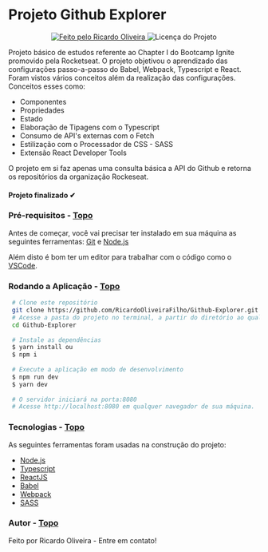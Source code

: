 <a id="topo"></a>

<h1>Projeto Github Explorer</h1>

<p align="center">
  <a href="https://github.com/RicardoOliveiraFilho">
    <img alt="Feito pelo Ricardo Oliveira" src="https://img.shields.io/badge/FEITO%20POR-RICARDO%20OLIVEIRA-blueviolet">
  </a>
  <img alt="Licença do Projeto" src="https://img.shields.io/badge/LICENSE-MIT-blueviolet"/>
<p>

Projeto básico de estudos referente ao Chapter I do Bootcamp Ignite promovido pela Rocketseat.
O projeto objetivou o aprendizado das configurações passo-a-passo do Babel, Webpack, Typescript e React.
Foram vistos vários conceitos além da realização das configurações. Conceitos esses como:

<ul>
  <li>Componentes</li>
  <li>Propriedades</li>
  <li>Estado</li>
  <li>Elaboração de Tipagens com o Typescript</li>
  <li>Consumo de API's externas com o Fetch</li>
  <li>Estilização com o Processador de CSS - SASS</li>
  <li>Extensão React Developer Tools</li>
</ul>

O projeto em si faz apenas uma consulta básica a API do Github e retorna os repositórios da organização Rockeseat.

<h4  align="left">
Projeto finalizado ✔
</h4>

###  Pré-requisitos<a id="pre-requisitos"></a> - <a href="#topo">Topo</a>

Antes de começar, você vai precisar ter instalado em sua máquina as seguintes ferramentas:
 [Git](https://git-scm.com/) 
 e [Node.js](https://nodejs.org/pt-br/)
 
Além disto é bom ter um editor para trabalhar com o código como o [VSCode](https://code.visualstudio.com/).

### Rodando a Aplicação<a id="rodando"></a> - <a href="#topo">Topo</a>
   
````bash 
 # Clone este repositório
 git clone https://github.com/RicardoOliveiraFilho/Github-Explorer.git
 # Acesse a pasta do projeto no terminal, a partir do diretório ao qual o comando de clonagem foi executado
 cd Github-Explorer
 
 # Instale as dependências
 $ yarn install ou
 $ npm i 
 
 # Execute a aplicação em modo de desenvolvimento
 $ npm run dev 
 $ yarn dev
 
 # O servidor iniciará na porta:8080
 # Acesse http://localhost:8080 em qualquer navegador de sua máquina.
 ````

### Tecnologias<a id="tecnologias"></a> - <a href="#topo">Topo</a>
 As seguintes ferramentas foram usadas na construção do projeto:
 
  - [Node.js](https://nodejs.org/pt-br/)
  - [Typescript](https://www.typescriptlang.org/)
  - [ReactJS](https://pt-br.reactjs.org/)
  - [Babel](https://babeljs.io/)
  - [Webpack](https://webpack.js.org/)
  - [SASS](https://sass-lang.com/)

### Autor <a id="autor"> </a> - <a href="#topo">Topo</a>

<a href="https://github.com/RicardoOliveiraFilho" style="text-decoration: none;">

<span> Feito por Ricardo Oliveira - Entre em contato! </span> 
</a>
